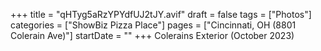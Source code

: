 +++
title = "qHTyg5aRzYPYdfUJ2tJY.avif"
draft = false
tags = ["Photos"]
categories = ["ShowBiz Pizza Place"]
pages = ["Cincinnati, OH (8801 Colerain Ave)"]
startDate = ""
+++
Colerains Exterior (October 2023)

